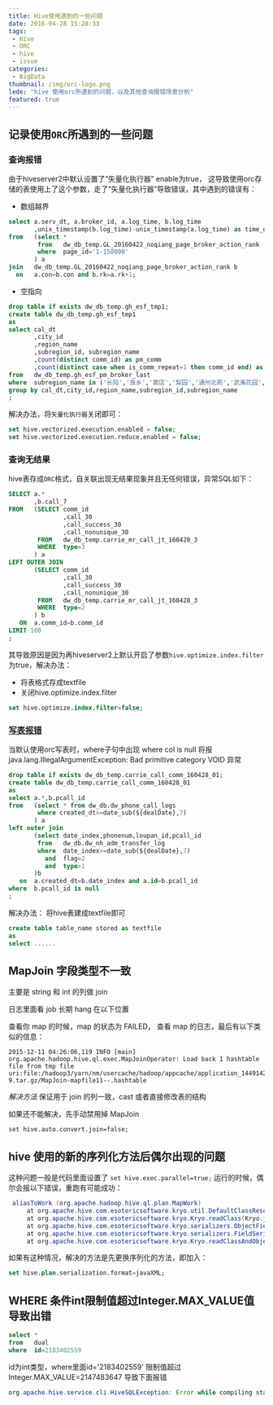 ```yaml
---
title: Hive使用遇到的一些问题
date: 2016-04-28 15:28:33
tags:
 - Hive
 - ORC
 - hive
 - issue
categories:
 - BigData
thumbnail: /img/orc-logo.png
lede: "hive 使用orc所遇到的问题，以及其他查询报错场景分析"
featured: true
---
```


## 记录使用`ORC`所遇到的一些问题

### 查询报错

由于hiveserver2中默认设置了“矢量化执行器” enable为true， 这导致使用orc存储的表使用上了这个参数，走了“矢量化执行器”导致错误，其中遇到的错误有：

<!-- more -->
* 数组越界  

```sql  
select a.serv_dt, a.broker_id, a.log_time, b.log_time
       ,unix_timestamp(b.log_time)-unix_timestamp(a.log_time) as time_diff
from   (select *
        from   dw_db_temp.GL_20160422_noqiang_page_broker_action_rank
        where  page_id='1-150000'
       ) a
join   dw_db_temp.GL_20160422_noqiang_page_broker_action_rank b
  on   a.con=b.con and b.rk=a.rk+1;
```
* 空指向  

```sql  
drop table if exists dw_db_temp.gh_esf_tmp1;
create table dw_db_temp.gh_esf_tmp1
as
select cal_dt
       ,city_id
       ,region_name
       ,subregion_id, subregion_name
       ,count(distinct comm_id) as pm_comm
       ,count(distinct case when is_comm_repeat=1 then comm_id end) as pm_comm_repeat
from   dw_db_temp.gh_esf_pm_broker_last
where  subregion_name in ('长阳','良乡','窦店','梨园','通州北苑','武夷花园','中央别墅区','通州北苑','华南','泉水','泡崖','机场新区','西山水库','马坡')
group by cal_dt,city_id,region_name,subregion_id,subregion_name
;
```
解决办法，将`矢量化执行器`关闭即可：  

```sql  
set hive.vectorized.execution.enabled = false;
set hive.vectorized.execution.reduce.enabled = false;
```

### 查询无结果

hive表存成`ORC`格式，自关联出现无结果现象并且无任何错误，异常SQL如下：

```sql
SELECT a.*
       ,b.call_7
FROM   (SELECT comm_id
               ,call_30
               ,call_success_30
               ,call_nonunique_30
        FROM   dw_db_temp.carrie_mr_call_jt_160428_3
        WHERE  type=3
       ) a
LEFT OUTER JOIN
       (SELECT comm_id
               ,call_30
               ,call_success_30
               ,call_nonunique_30
        FROM   dw_db_temp.carrie_mr_call_jt_160428_3
        WHERE  type=2
       ) b
   ON  a.comm_id=b.comm_id
LIMIT 100
;
```
其导致原因是因为再hiveserver2上默认开启了参数`hive.optimize.index.filter`为true，解决办法：
* 将表格式存成textfile
* 关闭hive.optimize.index.filter

```sql
set hive.optimize.index.filter=false;
```


### [写表报错](https://issues.cloudera.org/browse/DISTRO-756)  

当默认使用orc写表时，where子句中出现 where col is null 将报  java.lang.IllegalArgumentException: Bad primitive category VOID 异常

```sql  
drop table if exists dw_db_temp.carrie_call_comm_160428_01;
create table dw_db_temp.carrie_call_comm_160428_01
as
select a.*,b.pcall_id
from   (select * from dw_db.dw_phone_call_logs
        where created_dt>=date_sub(${dealDate},7)
       ) a
left outer join
       (select date_index,phonenum,loupan_id,pcall_id
        from   dw_db.dw_nh_adm_transfer_log
        where  date_index>=date_sub(${dealDate},7)
          and  flag=2
          and  type>1
       )b
   on  a.created_dt=b.date_index and a.id=b.pcall_id
where  b.pcall_id is null
;
```

解决办法： 将hive表建成textfile即可   

```sql  
create table table_name stored as textfile
as
select ......
```


## MapJoin 字段类型不一致

主要是 string 和 int 的列做 join

日志里面看 job 长期 hang 在以下位置

查看你 map 的时候，map 的状态为 FAILED， 查看 map 的日志，最后有以下类似的信息：

```
2015-12-11 04:26:06,119 INFO [main] org.apache.hadoop.hive.ql.exec.MapJoinOperator: Load back 1 hashtable file from tmp file uri:file:/hadoop3/yarn/nm/usercache/hadoop/appcache/application_1449142557781_73597/container_e11_1449142557781_73597_01_000002/Stage-9.tar.gz/MapJoin-mapfile11--.hashtable
```

*解决方法* 保证用于 join 的列一致，cast 或者直接修改表的结构

如果还不能解决，先手动禁用掉 MapJoin

```
set hive.auto.convert.join=false;
```


## hive 使用的新的序列化方法后偶尔出现的问题

这种问题一般是代码里面设置了 `set hive.exec.parallel=true;` 运行的时候，偶尔会报以下错误，重跑有可能成功：

```java
 aliasToWork (org.apache.hadoop.hive.ql.plan.MapWork)
     at org.apache.hive.com.esotericsoftware.kryo.util.DefaultClassResolver.readClass(DefaultClassResolver.java:119)
     at org.apache.hive.com.esotericsoftware.kryo.Kryo.readClass(Kryo.java:656)
     at org.apache.hive.com.esotericsoftware.kryo.serializers.ObjectField.read(ObjectField.java:99)
     at org.apache.hive.com.esotericsoftware.kryo.serializers.FieldSerializer.read(FieldSerializer.java:507)
     at org.apache.hive.com.esotericsoftware.kryo.Kryo.readClassAndObject(Kryo.java:776)
```

如果有这种情况，解决的方法是先更换序列化的方法，即加入：
```sql
set hive.plan.serialization.format=javaXML;
```

## WHERE 条件int限制值超过Integer.MAX_VALUE值导致出错

```sql
select *
from   dual
where  id=2183402559
```
id为int类型，where里面id='2183402559' 限制值超过 Integer.MAX_VALUE=2147483647 导致下面报错

```java
org.apache.hive.service.cli.HiveSQLException: Error while compiling statement: FAILED: SemanticException [Error 10041]: No partition predicate found for Alias “a” Table > “dw_ganji_house_source_officetrade”
```
